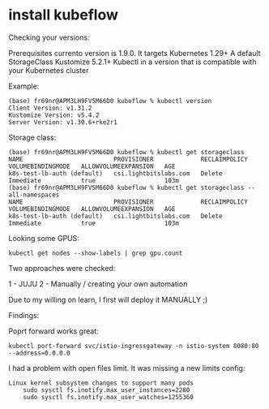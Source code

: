# install kubeflow

Checking your versions:

Prerequisites
currento version is 1.9.0. It targets Kubernetes 1.29+
A default StorageClass
Kustomize 5.2.1+
Kubectl in a version that is compatible with your Kubernetes cluster

Example:

```
(base) fr69nr@APM3LH9FV5M66D0 kubeflow % kubectl version                                              
Client Version: v1.31.2
Kustomize Version: v5.4.2
Server Version: v1.30.6+rke2r1

```
Storage class:

```
(base) fr69nr@APM3LH9FV5M66D0 kubeflow % kubectl get storageclass                                     
NAME                         PROVISIONER             RECLAIMPOLICY   VOLUMEBINDINGMODE   ALLOWVOLUMEEXPANSION   AGE
k8s-test-lb-auth (default)   csi.lightbitslabs.com   Delete          Immediate           true                   103m
(base) fr69nr@APM3LH9FV5M66D0 kubeflow % kubectl get storageclass --all-namespaces                    
NAME                         PROVISIONER             RECLAIMPOLICY   VOLUMEBINDINGMODE   ALLOWVOLUMEEXPANSION   AGE
k8s-test-lb-auth (default)   csi.lightbitslabs.com   Delete          Immediate           true                   103m
```
Looking some GPUS:

```
kubectl get nodes --show-labels | grep gpu.count
```

Two approaches were checked:

1 - JUJU
2 - Manually / creating your own automation

Due to my willing on learn, I first will deploy it MANUALLY ;)

Findings:

Poprt forward works great:

```
kubectl port-forward svc/istio-ingressgateway -n istio-system 8080:80 --address=0.0.0.0
```

I had a problem with open files limit. It was missing a new limits config:

```
Linux kernel subsystem changes to support many pods
    sudo sysctl fs.inotify.max_user_instances=2280
    sudo sysctl fs.inotify.max_user_watches=1255360
```
